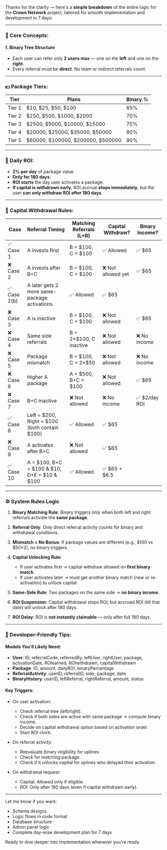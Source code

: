 Thanks for the clarity — here's a **simple breakdown** of the entire logic for the **Crown Network** project, tailored for smooth implementation and development in 7 days:

---

### 🧠 Core Concepts:

#### 1. **Binary Tree Structure**

* Each user can refer only **2 users max** — one on the **left** and one on the **right**.
* Every referral must be **direct**. No team or indirect referrals count.

---

### 💵 Package Tiers:

| Tier   | Plans                                 | Binary % |
| ------ | ------------------------------------- | -------- |
| Tier 1 | \$10, \$25, \$50, \$100               | 65%      |
| Tier 2 | \$250, \$500, \$1000, \$2000          | 70%      |
| Tier 3 | \$2500, \$5000, \$10000, \$15000      | 75%      |
| Tier 4 | \$20000, \$25000, \$35000, \$50000    | 80%      |
| Tier 5 | \$60000, \$100000, \$200000, \$500000 | 90%      |

---

### 🔁 Daily ROI:

* **2% per day** of package value.
* **Only for 180 days**.
* **ROI starts** the day user activates a package.
* **If capital is withdrawn early**, ROI accrual **stops immediately**, but the user **can only withdraw ROI after 180 days**.

---

### 🧾 Capital Withdrawal Rules:

| Case        | Referral Timing                                   | Matching Referrals (L+R) | Capital Withdraw? | Binary Income? |
| ----------- | ------------------------------------------------- | ------------------------ | ----------------- | -------------- |
| ✅ Case 1    | A invests first                                   | B = \$100, C = \$100     | ✅ Allowed         | ✅ \$65         |
| ❌ Case 2    | A invests after B+C                               | B = \$100, C = \$100     | ❌ Not allowed yet | ✅ \$65         |
| ✅ Case 2(b) | A later gets 2 more same-package activations      | ✅ Allowed                | ✅ \$65            |                |
| ❌ Case 3    | A is inactive                                     | B = \$100, C = \$100     | ❌ Not allowed     | ✅ \$65         |
| ❌ Case 4    | Same side referrals                               | B = 2×\$100, C inactive  | ❌ Not allowed     | ❌ No income    |
| ❌ Case 5    | Package mismatch                                  | B = \$100, C = 2×\$50    | ❌ Not allowed     | ❌ No income    |
| ❌ Case 6    | Higher A package                                  | A = \$500, B+C = \$100   | ❌ Not allowed     | ✅ \$65         |
| ❌ Case 7    | B+C inactive                                      | ❌ Not allowed            | ❌ No income       | ✅ \$2/day ROI  |
| ✅ Case 8    | Left = \$200, Right = \$100 (both contain \$100)  | ✅ Allowed                | ✅ \$65            |                |
| ❌ Case 9    | A activates after B+C                             | ❌ Not allowed            | ✅ \$65            |                |
| ✅ Case 10   | A = \$100, B+C = \$100 & \$10, D+E = \$10 & \$100 | ✅ Allowed                | ✅ \$65 + \$6.5    |                |

---

### ⚙️ System Rules Logic

1. **Binary Matching Rule**: Binary triggers only when both left and right referrals activate the **same package**.
2. **Referral Only**: Only direct referral activity counts for binary and withdrawal conditions.
3. **Mismatch = No Bonus**: If package values are different (e.g., \$100 vs \$50×2), no binary triggers.
4. **Capital Unlocking Rule**:

   * If user activates first → capital withdraw allowed on **first binary match**.
   * If user activates later → must get another binary match (new or re-activation) to unlock capital.
5. **Same-Side Rule**: Two packages on the same side → **no binary income**.
6. **ROI Suspension**: Capital withdrawal stops ROI; but accrued ROI (till that date) will unlock after 180 days.
7. **ROI Delay**: ROI is **not instantly claimable** — only after full 180 days.

---

### 🧩 Developer-Friendly Tips:

#### Models You'll Likely Need:

* **User**: ID, referralCode, referredBy, leftUser, rightUser, package, activationDate, ROIearned, ROIwithdrawn, capitalWithdrawn
* **Package**: ID, amount, dailyROI, binaryPercentage
* **ReferralActivity**: userID, referralID, side, package, date
* **BinaryHistory**: userID, leftReferral, rightReferral, amount, status

#### Key Triggers:

* On user activation:

  * Check referral tree (left/right).
  * Check if both sides are active with same package → compute binary income.
  * Decide on capital withdrawal option based on activation order.
  * Start ROI clock.

* On referral activity:

  * Reevaluate binary eligibility for uplines.
  * Check for matching package.
  * Check if it unlocks capital for uplines who delayed their activation.

* On withdrawal request:

  * Capital: Allowed only if eligible.
  * ROI: Only after 180 days (even if capital withdrawn early).

---

Let me know if you want:

* Schema designs
* Logic flows in code format
* Database structure
* Admin panel logic
* Complete day-wise development plan for 7 days

Ready to dive deeper into implementation whenever you're ready.
